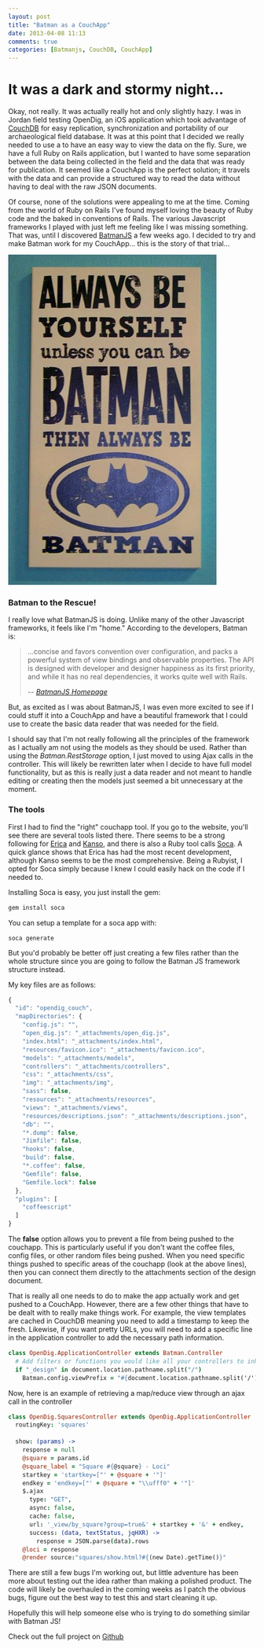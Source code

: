 ```yaml
---
layout: post
title: "Batman as a CouchApp"
date: 2013-04-08 11:13
comments: true
categories: [Batmanjs, CouchDB, CouchApp]
---
```


# It was a dark and stormy night... #

Okay, not really.  It was actually really hot and only slightly hazy.  I was in Jordan field testing OpenDig, an iOS application which took advantage of [CouchDB](http://couchdb.apache.org) for easy replication, synchronization and portability of our archaeological field database.  It was at this point that I decided we really needed to use a  to have an easy way to view the data on the fly.  Sure, we have a full Ruby on Rails application, but I wanted to have some separation between the data being collected in the field and the data that was ready for publication.  It seemed like a CouchApp is the perfect solution; it travels with the data and can provide a structured way to read the data without having to deal with the raw JSON documents.

<!-- more -->

Of course, none of the solutions were appealing to me at the time.  Coming from the world of Ruby on Rails I've found myself loving the beauty of Ruby code and the baked in conventions of Rails.  The various Javascript frameworks I played with just left me feeling like I was missing something.  That was, until I discovered [BatmanJS](http://batmanjs.org) a few weeks ago.  I decided to try and make Batman work for my CouchApp... this is the story of that trial...

![always be batman](/images/batman.jpg)

### Batman to the Rescue! ###

I really love what BatmanJS is doing.  Unlike many of the other Javascript frameworks, it feels like I'm "home."  According to the developers, Batman is:

> ...concise and favors convention over configuration, and packs a powerful system of view bindings and observable properties. The API is designed with developer and designer happiness as its first priority, and while it has no real dependencies, it works quite well with Rails. 
>
> -- <cite>[BatmanJS Homepage](http://batmanjs.org)</cite>

But, as excited as I was about BatmanJS, I was even more excited to see if I could stuff it into a CouchApp and have a beautiful framework that I could use to create the basic data reader that was needed for the field.

I should say that I'm not really following all the principles of the framework as I actually am not using the models as they should be used.  Rather than using the *Batman.RestStorage* option, I just moved to using Ajax calls in the controller.  This will likely be rewritten later when I decide to have full model functionality, but as this is really just a data reader and not meant to handle editing or creating then the models just seemed a bit unnecessary at the moment.

### The tools ###

First I had to find the "right" couchapp tool.  If you go to the website, you'll see there are several tools listed there.  There seems to be a strong following for [Erica](https://github.com/benoitc/erica) and [Kanso](http://kan.so), and there is also a Ruby tool calls [Soca](https://github.com/quirkey/soca).  A quick glance shows that Erica has had the most recent development, although Kanso seems to be the most comprehensive.  Being a Rubyist, I opted for Soca simply because I knew I could easily hack on the code if I needed to.

Installing Soca is easy, you just install the gem:
```sh
gem install soca
```

You can setup a template for a soca app with:

```
soca generate
```

But you'd probably be better off just creating a few files rather than the whole structure since you are going to follow the Batman JS framework structure instead.

My key files are as follows:

```javascript config.js
{
  "id": "opendig_couch",
  "mapDirectories": {
    "config.js": "",
    "open_dig.js": "_attachments/open_dig.js",
    "index.html": "_attachments/index.html",
    "resources/favicon.ico": "_attachments/favicon.ico",
    "models": "_attachments/models",
    "controllers": "_attachments/controllers",
    "css": "_attachments/css",
    "img": "_attachments/img",
    "sass": false,
    "resources": "_attachments/resources",
    "views": "_attachments/views",
    "resources/descriptions.json": "_attachments/descriptions.json",
    "db": "",
    "*.dump": false,
    "Jimfile": false,
    "hooks": false,
    "build": false,
    "*.coffee": false,
    "Gemfile": false,
    "Gemfile.lock": false
  },
  "plugins": [
    "coffeescript"
  ]
}
```
The **false** option allows you to prevent a file from being pushed to the couchapp.  This is particularly useful if you don't want the coffee files, config files, or other random files being pushed.  When you need specific things pushed to specific areas of the couchapp (look at the above lines), then you can connect them directly to the attachments section of the design document.

That is really all one needs to do to make the app actually work and get pushed to a CouchApp.  However, there are a few other things that have to be dealt with to really make things work.  For example, the view templates are cached in CouchDB meaning you need to add a timestamp to keep the fresh.  Likewise, if you want pretty URLs, you will need to add a specific line in the application controller to add the necessary path information.

```coffeescript application_controller.coffee
class OpenDig.ApplicationController extends Batman.Controller
  # Add filters or functions you would like all your controllers to inherit to this controller.
  if "_design" in document.location.pathname.split("/")
    Batman.config.viewPrefix = "#{document.location.pathname.split('/')[1]}/_design/opendig_couch/views"
```

Now, here is an example of retrieving a map/reduce view through an ajax call in the controller

```coffeescript squares_controller.coffee
class OpenDig.SquaresController extends OpenDig.ApplicationController
  routingKey: 'squares'

  show: (params) ->
    response = null
    @square = params.id
    @square_label = "Square #{@square} - Loci"
    startkey = 'startkey=["' + @square + '"]'
    endkey = 'endkey=["' + @square + "\\ufff0" + '"]'
    $.ajax
      type: "GET",
      async: false,
      cache: false,
      url: '_view/by_square?group=true&' + startkey + '&' + endkey,
      success: (data, textStatus, jqHXR) ->
        response = JSON.parse(data).rows
    @loci = response
    @render source:"squares/show.html?#{(new Date).getTime()}"
```

There are still a few bugs I'm working out, but little adventure has been more about testing out the idea rather than making a polished product.  The code will likely be overhauled in the coming weeks as I patch the obvious bugs, figure out the best way to test this and start cleaning it up.

Hopefully this will help someone else who is trying to do something similar with Batman JS!

Check out the full project on [Github](https://github.com/neshmi/OpenDigCouch) 


